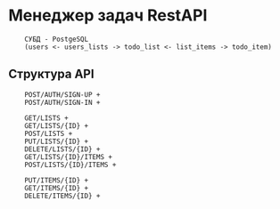 # Менеджер задач RestAPI
        СУБД - PostgeSQL
        (users <- users_lists -> todo_list <- list_items -> todo_item)

## Структура API

        POST/AUTH/SIGN-UP +
        POST/AUTH/SIGN-IN +

        GET/LISTS +
        GET/LISTS/{ID} +
        POST/LISTS +
        PUT/LISTS/{ID} +
        DELETE/LISTS/{ID} +
        GET/LISTS/{ID}/ITEMS +
        POST/LISTS/{ID}/ITEMS +

        PUT/ITEMS/{ID} +
        GET/ITEMS/{ID} +
        DELETE/ITEMS/{ID} +